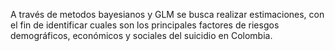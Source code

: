 A través de metodos bayesianos y GLM se busca realizar estimaciones, con el fin de identificar cuales son los principales factores de riesgos demográficos, económicos y sociales del suicidio en Colombia.
